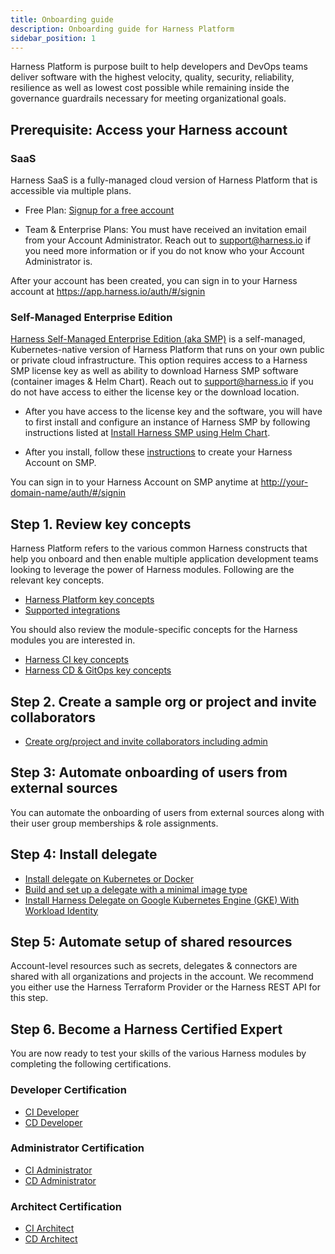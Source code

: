 ```yaml
---
title: Onboarding guide
description: Onboarding guide for Harness Platform
sidebar_position: 1
---
```


Harness Platform is purpose built to help developers and DevOps teams deliver software with the highest velocity, quality, security, reliability, resilience as well as lowest cost possible while remaining inside the governance guardrails necessary for meeting organizational goals. 

## Prerequisite: Access your Harness account

### SaaS
Harness SaaS is a fully-managed cloud version of Harness Platform that is accessible via multiple plans.

- Free Plan: [Signup for a free account](https://app.harness.io/auth/#/signup/?module=cd&utm_medium=harness-developer-hub)

- Team & Enterprise Plans: You must have received an invitation email from your Account Administrator. Reach out to [support@harness.io](mailto:support@harness.io) if you need more information or if you do not know who your Account Administrator is.

After your account has been created, you can sign in to your Harness account at https://app.harness.io/auth/#/signin

### Self-Managed Enterprise Edition
[Harness Self-Managed Enterprise Edition (aka SMP)](/docs/self-managed-enterprise-edition/introduction/getting-started) is a self-managed, Kubernetes-native version of Harness Platform that runs on your own public or private cloud infrastructure. This option requires access to a Harness SMP license key as well as ability to download Harness SMP software (container images & Helm Chart). Reach out to [support@harness.io](mailto:support@harness.io) if you do not have access to either the license key or the download location.

- After you have access to the license key and the software, you will have to first install and configure an instance of Harness SMP by following instructions listed at [Install Harness SMP using Helm Chart](/docs/self-managed-enterprise-edition/self-managed-helm-based-install/install-harness-self-managed-enterprise-edition-using-helm-ga).

- After you install, follow these [instructions](/docs/self-managed-enterprise-edition/introduction/getting-started#create-your-harness-account) to create your Harness Account on SMP.

You can sign in to your Harness Account on SMP anytime at [http://your-domain-name/auth/#/signin](http://your-domain-name/auth/#/signin)

## Step 1. Review key concepts

Harness Platform refers to the various common Harness constructs that help you onboard and then enable multiple application development teams looking to leverage the power of Harness modules. Following are the relevant key concepts.

- [Harness Platform key concepts](/docs/platform/get-started/key-concepts)
- [Supported integrations](/docs/platform/platform-whats-supported)

You should also review the module-specific concepts for the Harness modules you are interested in.

- [Harness CI key concepts](/docs/continuous-integration/ci-quickstarts/ci-pipeline-basics)
- [Harness CD & GitOps key concepts](/docs/continuous-delivery/get-started/key-concepts)

## Step 2. Create a sample org or project and invite collaborators

- [Create org/project and invite collaborators including admin](/docs/platform/organizations-and-projects/create-an-organization)

## Step 3: Automate onboarding of users from external sources 
You can automate the onboarding of users from external sources along with their user group memberships & role assignments. 

## Step 4: Install delegate 

- [Install delegate on Kubernetes or Docker](/tutorials/platform/install-delegate)
- [Build and set up a delegate with a minimal image type](/tutorials/platform/secure-delegate-default-to-minimal)
- [Install Harness Delegate on Google Kubernetes Engine (GKE) With Workload Identity](/tutorials/platform/gke-workload-identity)

## Step 5: Automate setup of shared resources 
Account-level resources such as secrets, delegates & connectors are shared with all organizations and projects in the account. We recommend you either use the Harness Terraform Provider or the Harness REST API for this step.

## Step 6. Become a Harness Certified Expert
You are now ready to test your skills of the various Harness modules by completing the following certifications.

### Developer Certification

- [CI Developer](/certifications/continuous-integration?lvl=developer)
- [CD Developer](/certifications/continuous-delivery?lvl=developer)

### Administrator Certification

- [CI Administrator](/certifications/continuous-integration?lvl=administrator)
- [CD Administrator](/certifications/continuous-delivery?lvl=administrator)

### Architect Certification

- [CI Architect](/certifications/continuous-integration?lvl=architect)
- [CD Architect](/certifications/continuous-delivery?lvl=architect)